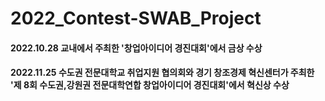 # 2022_Contest-SWAB_Project

 #### 2022.10.28 교내에서 주최한 '창업아이디어 경진대회'에서 금상 수상
 #### 2022.11.25 수도권 전문대학교 취업지원 협의회와 경기 창조경제 혁신센터가 주최한 '제 8회 수도권,강원권 전문대학연합 창업아이디어 경진대회'에서 혁신상 수상

